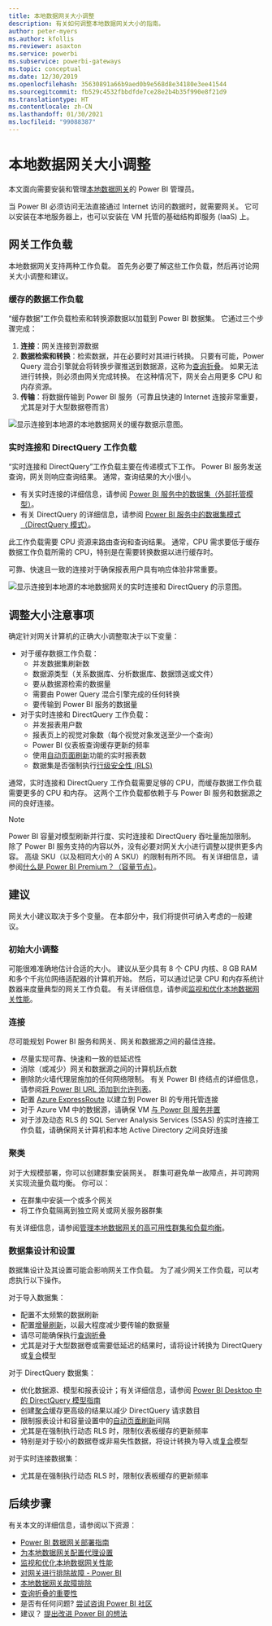 ```yaml
---
title: 本地数据网关大小调整
description: 有关如何调整本地数据网关大小的指南。
author: peter-myers
ms.author: kfollis
ms.reviewer: asaxton
ms.service: powerbi
ms.subservice: powerbi-gateways
ms.topic: conceptual
ms.date: 12/30/2019
ms.openlocfilehash: 35630891a66b9aed0b9e568d8e34180e3ee41544
ms.sourcegitcommit: fb529c4532fbbdfde7ce28e2b4b35f990e8f21d9
ms.translationtype: HT
ms.contentlocale: zh-CN
ms.lasthandoff: 01/30/2021
ms.locfileid: "99088387"
---
```

# <a name="on-premises-data-gateway-sizing"></a>本地数据网关大小调整

本文面向需要安装和管理[本地数据网关](../connect-data/service-gateway-onprem.md)的 Power BI 管理员。

当 Power BI 必须访问无法直接通过 Internet 访问的数据时，就需要网关。 它可以安装在本地服务器上，也可以安装在 VM 托管的基础结构即服务 (IaaS) 上。

## <a name="gateway-workloads"></a>网关工作负载

本地数据网关支持两种工作负载。 首先务必要了解这些工作负载，然后再讨论网关大小调整和建议。

### <a name="cached-data-workload"></a>缓存的数据工作负载

“缓存数据”工作负载检索和转换源数据以加载到 Power BI 数据集。 它通过三个步骤完成：

1. **连接**：网关连接到源数据
1. **数据检索和转换**：检索数据，并在必要时对其进行转换。 只要有可能，Power Query 混合引擎就会将转换步骤推送到数据源，这称为[查询折叠](power-query-folding.md)。 如果无法进行转换，则必须由网关完成转换。 在这种情况下，网关会占用更多 CPU 和内存资源。
1. **传输**：将数据传输到 Power BI 服务（可靠且快速的 Internet 连接非常重要，尤其是对于大型数据卷而言）

![显示连接到本地源的本地数据网关的缓存数据示意图。](media/gateway-onprem-sizing/gateway-onprem-workload-cached-data.png)

### <a name="live-connection-and-directquery-workloads"></a>实时连接和 DirectQuery 工作负载

“实时连接和 DirectQuery”工作负载主要在传递模式下工作。 Power BI 服务发送查询，网关则响应查询结果。 通常，查询结果的大小很小。

- 有关实时连接的详细信息，请参阅 [Power BI 服务中的数据集（外部托管模型）](../connect-data/service-datasets-understand.md#external-hosted-models)。
- 有关 DirectQuery 的详细信息，请参阅 [Power BI 服务中的数据集模式（DirectQuery 模式）](../connect-data/service-dataset-modes-understand.md#directquery-mode)。

此工作负载需要 CPU 资源来路由查询和查询结果。 通常，CPU 需求要低于缓存数据工作负载所需的 CPU，特别是在需要转换数据以进行缓存时。

可靠、快速且一致的连接对于确保报表用户具有响应体验非常重要。

![显示连接到本地源的本地数据网关的实时连接和 DirectQuery 的示意图。](media/gateway-onprem-sizing/gateway-onprem-workload-liveconnection-directquery.png)

## <a name="sizing-considerations"></a>调整大小注意事项

确定针对网关计算机的正确大小调整取决于以下变量：

- 对于缓存数据工作负载：
  - 并发数据集刷新数
  - 数据源类型（关系数据库、分析数据库、数据馈送或文件）
  - 要从数据源检索的数据量
  - 需要由 Power Query 混合引擎完成的任何转换
  - 要传输到 Power BI 服务的数据量
- 对于实时连接和 DirectQuery 工作负载：
  - 并发报表用户数
  - 报表页上的视觉对象数（每个视觉对象发送至少一个查询）
  - Power BI 仪表板查询缓存更新的频率
  - 使用[自动页面刷新](../create-reports/desktop-automatic-page-refresh.md)功能的实时报表数
  - 数据集是否强制执行[行级安全性 (RLS)](../create-reports/desktop-rls.md)

通常，实时连接和 DirectQuery 工作负载需要足够的 CPU，而缓存数据工作负载需要更多的 CPU 和内存。 这两个工作负载都依赖于与 Power BI 服务和数据源之间的良好连接。

> [!NOTE]
> Power BI 容量对模型刷新并行度、实时连接和 DirectQuery 吞吐量施加限制。 除了 Power BI 服务支持的内容以外，没有必要对网关大小进行调整以提供更多内容。 高级 SKU（以及相同大小的 A SKU）的限制有所不同。 有关详细信息，请参阅[什么是 Power BI Premium？（容量节点）](../admin/service-premium-what-is.md#capacity-nodes)。

## <a name="recommendations"></a>建议

网关大小建议取决于多个变量。 在本部分中，我们将提供可纳入考虑的一般建议。

### <a name="initial-sizing"></a>初始大小调整

可能很难准确地估计合适的大小。 建议从至少具有 8 个 CPU 内核、8 GB RAM 和多个千兆位网络适配器的计算机开始。 然后，可以通过记录 CPU 和内存系统计数器来度量典型的网关工作负载。 有关详细信息，请参阅[监视和优化本地数据网关性能](/data-integration/gateway/service-gateway-performance)。

### <a name="connectivity"></a>连接

尽可能规划 Power BI 服务和网关、网关和数据源之间的最佳连接。

- 尽量实现可靠、快速和一致的低延迟性
- 消除（或减少）网关和数据源之间的计算机跃点数
- 删除防火墙代理层施加的任何网络限制。 有关 Power BI 终结点的详细信息，请参阅[将 Power BI URL 添加到允许列表](../admin/power-bi-allow-list-urls.md)。
- 配置 [Azure ExpressRoute](/azure/expressroute/expressroute-introduction) 以建立到 Power BI 的专用托管连接
- 对于 Azure VM 中的数据源，请确保 VM [与 Power BI 服务并置](../admin/service-admin-where-is-my-tenant-located.md)
- 对于涉及动态 RLS 的 SQL Server Analysis Services (SSAS) 的实时连接工作负载，请确保网关计算机和本地 Active Directory 之间良好连接

### <a name="clustering"></a>聚类

对于大规模部署，你可以创建群集安装网关。 群集可避免单一故障点，并可跨网关实现流量负载均衡。 你可以：

- 在群集中安装一个或多个网关
- 将工作负载隔离到独立网关或网关服务器群集

有关详细信息，请参阅[管理本地数据网关的高可用性群集和负载均衡](/data-integration/gateway/service-gateway-high-availability-clusters)。

### <a name="dataset-design-and-settings"></a>数据集设计和设置

数据集设计及其设置可能会影响网关工作负载。 为了减少网关工作负载，可以考虑执行以下操作。

对于导入数据集：

- 配置不太频繁的数据刷新
- 配置[增量刷新](../admin/service-premium-incremental-refresh.md)，以最大程度减少要传输的数据量
- 请尽可能确保执行[查询折叠](power-query-folding.md)
- 尤其是对于大型数据卷或需要低延迟的结果时，请将设计转换为 DirectQuery 或[复合](../connect-data/service-dataset-modes-understand.md#composite-mode)模型

对于 DirectQuery 数据集：

- 优化数据源、模型和报表设计；有关详细信息，请参阅 [Power BI Desktop 中的 DirectQuery 模型指南](directquery-model-guidance.md)
- 创建[聚合](../transform-model/desktop-aggregations.md)缓存更高级的结果以减少 DirectQuery 请求数目
- 限制报表设计和容量设置中的[自动页面刷新](../create-reports/desktop-automatic-page-refresh.md)间隔
- 尤其是在强制执行动态 RLS 时，限制仪表板缓存的更新频率
- 特别是对于较小的数据卷或非易失性数据，将设计转换为导入或[复合](../connect-data/service-dataset-modes-understand.md#composite-mode)模型

对于实时连接数据集：

- 尤其是在强制执行动态 RLS 时，限制仪表板缓存的更新频率

## <a name="next-steps"></a>后续步骤

有关本文的详细信息，请参阅以下资源：

- [Power BI 数据网关部署指南](../connect-data/service-gateway-deployment-guidance.md)
- [为本地数据网关配置代理设置](/data-integration/gateway/service-gateway-proxy)
- [监视和优化本地数据网关性能](/data-integration/gateway/service-gateway-performance)
- [对网关进行排除故障 - Power BI](../connect-data/service-gateway-onprem-tshoot.md)
- [本地数据网关故障排除](/data-integration/gateway/service-gateway-tshoot)
- [查询折叠的重要性](power-query-folding.md)
- 是否有任何问题? [尝试咨询 Power BI 社区](https://community.powerbi.com/)
- 建议？ [提出改进 Power BI 的想法](https://ideas.powerbi.com)
